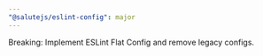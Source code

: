 ```yaml
---
"@salutejs/eslint-config": major
---
```


Breaking: Implement ESLint Flat Config and remove legacy configs.
